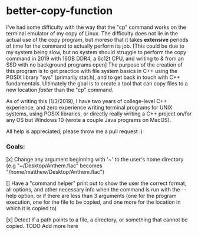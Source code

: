 # better-copy-function
I've had some difficulty with the way that the "cp" command works on the terminal emulator of my copy of Linux. The difficulty does not lie in the actual use of the copy program, but moreso that it takes **extensive** periods of time for the command to actually perform its job. [This could be due to my system being slow, but no system should struggle to perform the copy command in 2019 with 16GB DDR4, a 6c12t CPU, and writing to & from an SSD with no background programs open] The purpose of the creation of this program is to get practice with file system basics in C++ using the POSIX library "sys" (primarily stat.h), and to get back in touch with C++ fundamentals. Ultimately the goal is to create a tool that can copy files to a new location *faster* than the "cp" command. 

As of writing this (1/3/2019), I have two years of college-level C++ experience, and zero experience writing terminal programs for UNIX systems, using POSIX libraries, or directly really writing a C++ project on/for any OS but Windows 10 (wrote a couple Java programs on MacOS).

All help is appreciated, please throw me a pull request :)



### Goals:

[x] Change any argument beginning with \'\~\' to the user's home directory (e.g \"~/Desktop/Anthem.flac\" becomes \"/home/matthew/Desktop/Anthem.flac\")

[] Have a "command helper" print out to show the user the correct format, all options, and other necessary info when the command is run with the --help option, or if there are less than 3 arguments (one for the program execution, one for the file to be copied, and one more for the location in which it is copied to)

[x] Detect if a path points to a file, a directory, or something that cannot be copied.
TODO Add more here
